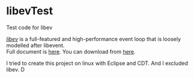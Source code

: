 libevTest
=========

Test code for libev 

[*libev*](http://software.schmorp.de/pkg/libev.html) is a full-featured and high-performance event loop that is loosely modelled after libevent.  
Full document is [here](http://pod.tst.eu/http://cvs.schmorp.de/libev/ev.pod).
You can download from [here](http://dist.schmorp.de/libev/).


I tried to create this project on linux with Eclipse and CDT. And I excluded libev. D
